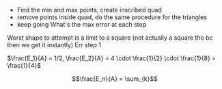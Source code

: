 - Find the min and max points, create inscribed quad
- remove points inside quad, do the same procedure for the triangles 
- keep going 
What's the max error at each step

Worst shape to attempt is a limit to a square (not actually a square tho bc then we get it instantly)
Err step 1 

$\frac{E_1}{A} = 1/2, \frac{E_2}{A} = 4 \cdot \frac{1}{2} \cdot \frac{1}{8} = \frac{1}{4}$ 

$$\frac{E_n}{A} = \sum_{k}$$